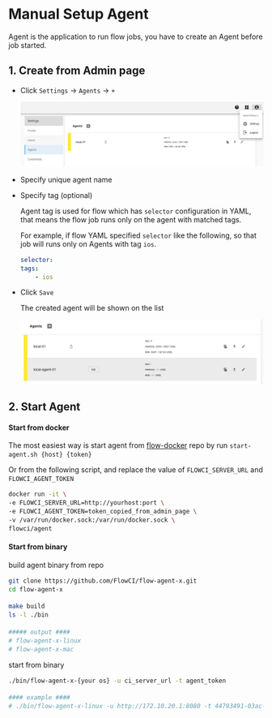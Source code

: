 # Manual Setup Agent

Agent is the application to run flow jobs, you have to create an Agent before job started.

## 1. Create from Admin page

* Click `Settings` -> `Agents` -> `+`

    ![where_to_create_agent](./img/where_to_create_agent.png)

* Specify unique agent name
* Specify tag (optional)

    Agent tag is used for flow which has `selector` configuration in YAML, that means the flow job runs only on the agent with matched tags.

    For example, if flow YAML specified `selector` like the following, so that  job will runs only on Agents with tag `ios`.

    ```yaml
    selector:
    tags:
        - ios
    ```

* Click `Save`

    The created agent will be shown on the list

    ![agent status](./img/agent_status.png)

## 2. Start Agent

#### Start from docker

The most easiest way is start agent from [flow-docker](https://github.com/flowci/docker) repo by run `start-agent.sh {host} {token}`

Or from the following script, and replace the value of `FLOWCI_SERVER_URL` and `FLOWCI_AGENT_TOKEN`

```bash
docker run -it \
-e FLOWCI_SERVER_URL=http://yourhost:port \
-e FLOWCI_AGENT_TOKEN=token_copied_from_admin_page \
-v /var/run/docker.sock:/var/run/docker.sock \
flowci/agent
```

#### Start from binary

build agent binary from repo

```bash
git clone https://github.com/FlowCI/flow-agent-x.git
cd flow-agent-x

make build
ls -l ./bin

##### output ####
# flow-agent-x-linux
# flow-agent-x-mac
```

start from binary

```bash
./bin/flow-agent-x-{your os} -u ci_server_url -t agent_token

#### example ####
# ./bin/flow-agent-x-linux -u http://172.10.20.1:8080 -t 44793491-03ac-4a3c-8c59-1f09b7c9d0e3
```




